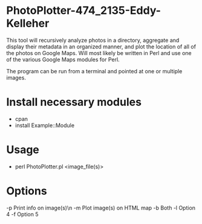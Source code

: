 PhotoPlotter-474_2135-Eddy-Kelleher
===================================

This tool will recursively analyze photos in a directory, aggregate and display their metadata in an organized manner, and plot the location of all of the photos on Google Maps. Will most likely be written in Perl and use one of the various Google Maps modules for Perl.

The program can be run from a terminal and pointed at one or multiple images.

Install necessary modules
===================================

- cpan
- install Example::Module


Usage
==================================

- perl PhotoPlotter.pl <options> <image_file(s)>


Options
==================================

-p  Print info on image(s)\n
-m  Plot image(s) on HTML map
-b  Both
-l  Option 4
-f  Option 5
